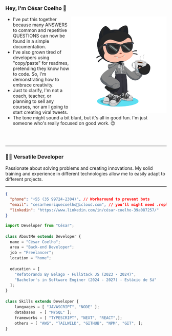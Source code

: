 ### Hey, I'm César Coelho 🚀

<img src="octocat-1705360893933.png" min-width="400px" max-width="300px" width="300px" align="right">

- I've put this together because many ANSWERS to common and repetitive QUESTIONS can now be found in a simple documentation.
- I've also grown tired of developers using "copy/paste" for readmes, pretending they know how to code. So, I'm demonstrating how to embrace creativity.
- Just to clarify, I'm not a coach, teacher, or planning to sell any courses, nor am I going to start creating viral tweets.
- The tone might sound a bit blunt, but it's all in good fun. I'm just someone who's really focused on good work. 😉


<br> 
<br> 
<hr>
<h3> 👨‍💻 Versatile Developer </h3> 
Passionate about solving problems and creating innovations. My solid training and experience in different technologies allow me to easily adapt to different projects.
<hr>

  ```json
  {
    "phone": "+5️5 (35 9️9724-2304)", // Workaround to prevent bots
    "email": "cesarhenriquecoelho🍻icloud.com", // you'll might need .replace('🍻', '@')
    "linkedin": "https://www.linkedin.com/in/césar-coelho-39a087257/"
  }
  ```

```js
import Developer from "César";

class AboutMe extends Developer {
  name = "César Coelho";
  area = "Back-end Developer";
  job = "Freelancer";
  location = "home";

  education = [
    "Refatorando By Belago - FullStack JS (2023 - 2024)",
    "Bachelor's in Software Enginer (2024 - 2027) - Estácio de Sá"
  ];
}

class Skills extends Developer {
    languages = [ "JAVASCRIPT", "NODE" ];
    databases  = [ "MYSQL" ];
    frameworks = [ "TYPESCRIPT", "NEXT", "REACT",];
    others = [ "AWS", "TAILWILD", "GITHUB", "NPM", "GIT", ];
}

```
